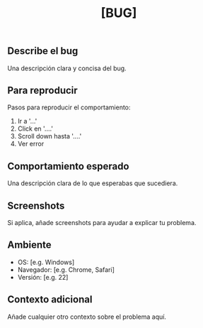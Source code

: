 ﻿---
name: 🐛 Bug Report
about: Crear un reporte para ayudarnos a mejorar
title: '[BUG] '
labels: ['bug', 'triage']
assignees: ''
---

## Describe el bug
Una descripción clara y concisa del bug.

## Para reproducir
Pasos para reproducir el comportamiento:
1. Ir a '...'
2. Click en '....'
3. Scroll down hasta '....'
4. Ver error

## Comportamiento esperado
Una descripción clara de lo que esperabas que sucediera.

## Screenshots
Si aplica, añade screenshots para ayudar a explicar tu problema.

## Ambiente
- OS: [e.g. Windows]
- Navegador: [e.g. Chrome, Safari]
- Versión: [e.g. 22]

## Contexto adicional
Añade cualquier otro contexto sobre el problema aquí.
